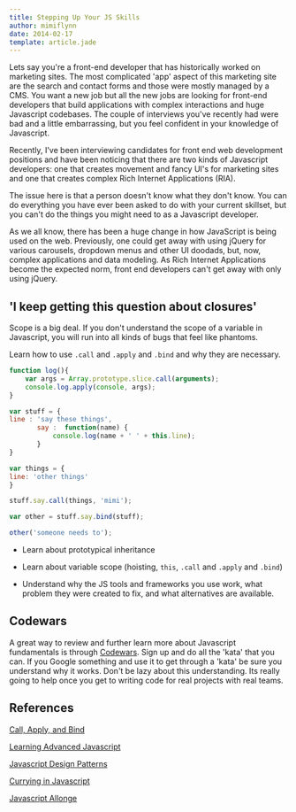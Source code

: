 ```yaml
---
title: Stepping Up Your JS Skills
author: mimiflynn
date: 2014-02-17
template: article.jade
---
```


Lets say you're a front-end developer that has historically worked on marketing sites. The most complicated 'app' aspect of this marketing site are the search and contact forms and those were mostly managed by a CMS. You want a new job but all the new jobs are looking for front-end developers that build applications with complex interactions and huge Javascript codebases. The couple of interviews you've recently had were bad and a little embarrassing, but you feel confident in your knowledge of Javascript.

<span class="more"></span>

Recently, I've been interviewing candidates for front end web development positions and have been noticing that there are two kinds of Javascript developers: one that creates movement and fancy UI's for marketing sites and one that creates complex Rich Internet Applications (RIA).

The issue here is that a person doesn't know what they don't know. You can do everything you have ever been asked to do with your current skillset, but you can't do the things you might need to as a Javascript developer.

As we all know, there has been a huge change in how JavaScript is being used on the web. Previously, one could get away with using jQuery for various carousels, dropdown menus and other UI doodads, but, now, complex applications and data modeling. As Rich Internet Applications become the expected norm, front end developers can't get away with only using jQuery.

## 'I keep getting this question about closures'

Scope is a big deal. If you don't understand the scope of a variable in Javascript, you will run into all kinds of bugs that feel like phantoms.

Learn how to use `.call` and `.apply` and `.bind` and why they are necessary.

```javascript
function log(){
    var args = Array.prototype.slice.call(arguments);
    console.log.apply(console, args);
}
```

```javascript
var stuff = {
line : 'say these things',
       say :  function(name) {
           console.log(name + ' ' + this.line);
       }
}

var things = {
line: 'other things'
}

stuff.say.call(things, 'mimi');

var other = stuff.say.bind(stuff);

other('someone needs to');
```

* Learn about prototypical inheritance

* Learn about variable scope (hoisting, `this`, `.call` and `.apply` and `.bind`)

* Understand why the JS tools and frameworks you use work, what problem they were created to fix, and what alternatives are available.

## Codewars

A great way to review and further learn more about Javascript fundamentals is through [Codewars](http://codewars.com). Sign up and do all the 'kata' that you can. If you Google something and use it to get through a 'kata' be sure you understand why it works. Don't be lazy about this understanding. Its really going to help once you get to writing code for real projects with real teams.

## References

[Call, Apply, and Bind](http://dailyjs.com/2012/06/25/this-binding/)

[Learning Advanced Javascript](http://ejohn.org/apps/learn/)

[Javascript Design Patterns](http://addyosmani.com/resources/essentialjsdesignpatterns/book/)

[Currying in Javascript](https://medium.com/p/ce6da2d324fe)

[Javascript Allonge](https://leanpub.com/javascript-allonge/read)
